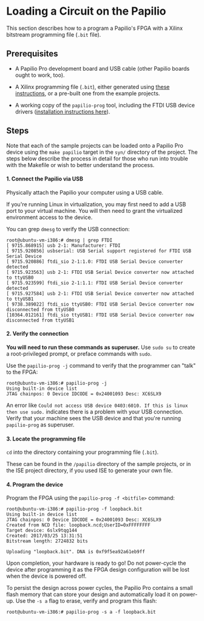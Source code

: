 # Loading a Circuit on the Papilio

This section describes how to a program a Papilio's FPGA with a Xilinx bitstream programming file (`.bit` file).

## Prerequisites

* A Papilio Pro development board and USB cable (other Papilio boards ought to work, too).

* A Xilinx programming file (`.bit`), either generated using [these instructions](synthesis-instructions.md), or a pre-built one from the example projects.

* A working copy of the `papilio-prog` tool, including the FTDI USB device drivers ([installation instructions here](install-instructions.md)).

## Steps

Note that each of the sample projects can be loaded onto a Papilio Pro device using the `make papilio` target in the `syn/` directory of the project. The steps below describe the process in detail for those who run into trouble with the Makefile or wish to better understand the process.

#### 1. Connect the Papilio via USB

Physically attach the Papilio your computer using a USB cable.

If you're running Linux in virtualization, you may first need to add a USB port to your virtual machine. You will then need to grant the virtualized environment access to the device.

You can grep `dmesg` to verify the USB connection:

```
root@ubuntu-vm-i386:# dmesg | grep FTDI
[ 9715.868915] usb 2-1: Manufacturer: FTDI
[ 9715.920856] usbserial: USB Serial support registered for FTDI USB Serial Device
[ 9715.920886] ftdi_sio 2-1:1.0: FTDI USB Serial Device converter detected
[ 9715.923563] usb 2-1: FTDI USB Serial Device converter now attached to ttyUSB0
[ 9715.923599] ftdi_sio 2-1:1.1: FTDI USB Serial Device converter detected
[ 9715.927584] usb 2-1: FTDI USB Serial Device converter now attached to ttyUSB1
[ 9738.389022] ftdi_sio ttyUSB0: FTDI USB Serial Device converter now disconnected from ttyUSB0
[10364.012161] ftdi_sio ttyUSB1: FTDI USB Serial Device converter now disconnected from ttyUSB1
```

#### 2. Verify the connection

**You will need to run these commands as superuser.** Use `sudo su` to create a root-privileged prompt, or preface commands with `sudo`.

Use the `papilio-prog -j` command to verify that the programmer can "talk" to the FPGA:

```
root@ubuntu-vm-i386:# papilio-prog -j
Using built-in device list
JTAG chainpos: 0 Device IDCODE = 0x24001093	Desc: XC6SLX9
```

An error like `Could not access USB device 0403:6010. If this is linux then use sudo.` indicates there is a problem with your USB connection. Verify that your machine sees the USB device and that you're running `papilio-prog` as superuser.

#### 3. Locate the programming file

`cd` into the directory containing your programming file (`.bit`).

These can be found in the `/papilio` directory of the sample projects, or in the ISE project directory, if you used ISE to generate your own file.

#### 4. Program the device

Program the FPGA using the `papilio-prog -f <bitfile>` command:

```
root@ubuntu-vm-i386:# papilio-prog -f loopback.bit
Using built-in device list
JTAG chainpos: 0 Device IDCODE = 0x24001093	Desc: XC6SLX9
Created from NCD file: loopback.ncd;UserID=0xFFFFFFFF
Target device: 6slx9tqg144
Created: 2017/03/25 13:31:51
Bitstream length: 2724832 bits

Uploading "loopback.bit". DNA is 0xf9f5ea92a61eb9ff
```

Upon completion, your hardware is ready to go! Do not power-cycle the device after programming it as the FPGA design configuration will be lost when the device is powered off.

To persist the design across power cycles, the Papilio Pro contains a small flash memory that can store your design and automatically load it on power-up. Use the `-s a` flag to erase, verify and program this flash:

```
root@ubuntu-vm-i386:# papilio-prog -s a -f loopback.bit
```
